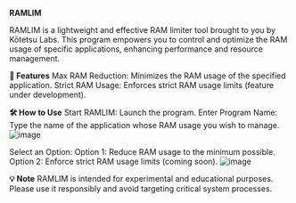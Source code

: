 **RAMLIM**

RAMLIM is a lightweight and effective RAM limiter tool brought to you by Kōtetsu Labs. This program empowers you to control and optimize the RAM usage of specific applications, enhancing performance and resource management.

**🚀 Features**
Max RAM Reduction: Minimizes the RAM usage of the specified application.
Strict RAM Usage: Enforces strict RAM usage limits (feature under development).

**🛠 How to Use**
Start RAMLIM: Launch the program.
Enter Program Name: Type the name of the application whose RAM usage you wish to manage.
![image](https://github.com/user-attachments/assets/ebe8cf42-c65b-4c9e-b298-ce4473c0e5cc)

Select an Option:
Option 1: Reduce RAM usage to the minimum possible.
Option 2: Enforce strict RAM usage limits (coming soon).
![image](https://github.com/user-attachments/assets/8d3d7d7e-243e-46d6-ad80-8235ab61edaf)

**💡 Note**
RAMLIM is intended for experimental and educational purposes. Please use it responsibly and avoid targeting critical system processes.
